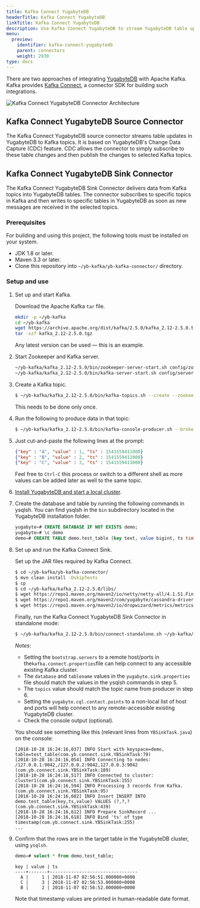 ```yaml
---
title: Kafka Connect YugabyteDB
headerTitle: Kafka Connect YugabyteDB
linkTitle: Kafka Connect YugabyteDB
description: Use Kafka Connect YugabyteDB to stream YugabyteDB table updates to Kafka topics.
menu:
  preview:
    identifier: kafka-connect-yugabytedb
    parent: connectors
    weight: 2930
type: docs
---
```


There are two approaches of integrating [YugabyteDB](https://github.com/yugabyte/yugabyte-db) with Apache Kafka. Kafka provides [Kafka Connect](https://docs.confluent.io/3.0.0/connect/intro.html), a connector SDK for building such integrations.

<img src="https://raw.githubusercontent.com/yugabyte/yb-kafka-connector/master/logos/dsql-kafka.png" align="center" alt="Kafka Connect YugabyteDB Connector Architecture"/>

## Kafka Connect YugabyteDB Source Connector

The Kafka Connect YugabyteDB source connector streams table updates in YugabyteDB to Kafka topics. It is based on YugabyteDB's Change Data Capture (CDC) feature. CDC allows the connector to simply subscribe to these table changes and then publish the changes to selected Kafka topics.

## Kafka Connect YugabyteDB Sink Connector

The Kafka Connect YugabyteDB Sink Connector delivers data from Kafka topics into YugabyteDB tables. The connector subscribes to specific topics in Kafka and then writes to specific tables in YugabyteDB as soon as new messages are received in the selected topics.

### Prerequisites

For building and using this project, the following tools must be installed on your system.

- JDK 1.8 or later.
- Maven 3.3 or later.
- Clone this repository into `~/yb-kafka/yb-kafka-connector/` directory.

### Setup and use

1. Set up and start Kafka.

    Download the Apache Kafka `tar` file.

    ```sh
    mkdir -p ~/yb-kafka
    cd ~/yb-kafka
    wget https://archive.apache.org/dist/kafka/2.5.0/kafka_2.12-2.5.0.tgz
    tar -xzf kafka_2.12-2.5.0.tgz
    ```

    Any latest version can be used — this is an example.

1. Start Zookeeper and Kafka server.

    ```sh
    ~/yb-kafka/kafka_2.12-2.5.0/bin/zookeeper-server-start.sh config/zookeeper.properties &
    ~/yb-kafka/kafka_2.12-2.5.0/bin/kafka-server-start.sh config/server.properties &
    ```

1. Create a Kafka topic.

    ```sh
    $ ~/yb-kafka/kafka_2.12-2.5.0/bin/kafka-topics.sh --create --zookeeper localhost:2181--replication-factor 1 --partitions 1 --topic test
    ```

    This needs to be done only once.

1. Run the following to produce data in that topic:

    ```sh
    $ ~/yb-kafka/kafka_2.12-2.5.0/bin/kafka-console-producer.sh --broker-list localhost:9092 --topic test
    ```

1. Just cut-and-paste the following lines at the prompt:

     ```json
     {"key" : "A", "value" : 1, "ts" : 1541559411000}
     {"key" : "B", "value" : 2, "ts" : 1541559412000}
     {"key" : "C", "value" : 3, "ts" : 1541559413000}
     ```

     Feel free to `Ctrl-C` this process or switch to a different shell as more values can be added later as well to the same topic.

1. [Install YugabyteDB and start a local cluster](../../../quick-start/).

1. Create the database and table by running the following commands in ysqlsh. You can find ysqlsh in the `bin` subdirectory located in the YugabyteDB installation folder.

    ```sql
    yugabyte=# CREATE DATABASE IF NOT EXISTS demo;
    yugabyte=# \c demo
    demo=# CREATE TABLE demo.test_table (key text, value bigint, ts timestamp, PRIMARY KEY (key));
    ```

1. Set up and run the Kafka Connect Sink.

    Set up the JAR files required by Kafka Connect.

    ```sh
    $ cd ~/yb-kafka/yb-kafka-connector/
    $ mvn clean install -DskipTests
    $ cp
    $ cd ~/yb-kafka/kafka_2.12-2.5.0/libs/
    $ wget https://repo1.maven.org/maven2/io/netty/netty-all/4.1.51.Final/netty-all-4.1.51.Final.jar
    $ wget https://repo1.maven.org/maven2/com/yugabyte/cassandra-driver-core/3.8.0-yb-5/cassandra-driver-core-3.8.0-yb-5.jar
    $ wget https://repo1.maven.org/maven2/io/dropwizard/metrics/metrics-core/4.1.11/metrics-core-4.1.11.jar
    ```

    Finally, run the Kafka Connect YugabyteDB Sink Connector in standalone mode:

    ```sh
    $ ~/yb-kafka/kafka_2.12-2.5.0/bin/connect-standalone.sh ~/yb-kafka/yb-kafka-connector/resourcesexamples/kafka.connect.properties ~/yb-kafka/yb-kafka-connector/resources/examplesyugabyte.sink.properties
    ```

    *Notes*:

    - Setting the `bootstrap.servers` to a remote host/ports in the`kafka.connect.properties`file can help connect to any accessible existing Kafka cluster.
    - The `database` and `tablename` values in the `yugabyte.sink.properties` file should match the values in the ysqlsh commands in step 5.
    - The `topics` value should match the topic name from producer in step 6.
    - Setting the `yugabyte.cql.contact.points` to a non-local list of host and ports will help connect to any remote-accessible existing YugabyteDB cluster.
    - Check the console output (optional).

     You should see something like this (relevant lines from `YBSinkTask.java`) on the console:

    ```output
    [2018-10-28 16:24:16,037] INFO Start with keyspace=demo, table=test_table(com.yb.connect.sink.YBSinkTask:79)
    [2018-10-28 16:24:16,054] INFO Connecting to nodes: /127.0.0.1:9042,/127.0.0.2:9042,127.0.0.3:9042 (com.yb.connect.sink.YBSinkTask:189)
    [2018-10-28 16:24:16,517] INFO Connected to cluster: cluster1(com.yb.connect.sink.YBSinkTask:155)
    [2018-10-28 16:24:16,594] INFO Processing 3 records from Kafka.(com.yb.connect.sink.YBSinkTask:95)
    [2018-10-28 16:24:16,602] INFO Insert INSERT INTO demo.test_table(key,ts,value) VALUES (?,?,? (com.yb.connect.sink.YBSinkTask:439)
    [2018-10-28 16:24:16,612] INFO Prepare SinkRecord ...
    [2018-10-28 16:24:16,618] INFO Bind 'ts' of type timestamp(com.yb.connect.sink.YBSinkTask:255)
    ...
    ```

1. Confirm that the rows are in the target table in the YugabyteDB cluster, using `ysqlsh`.

   ```sql
   demo=# select * from demo.test_table;
   ```

   ```output
   key | value | ts
   ----+-------+---------------------------------
     A |     1 | 2018-11-07 02:56:51.000000+0000
     C |     3 | 2018-11-07 02:56:53.000000+0000
     B |     2 | 2018-11-07 02:56:52.000000+0000
   ```

   Note that timestamp values are printed in human-readable date format.
